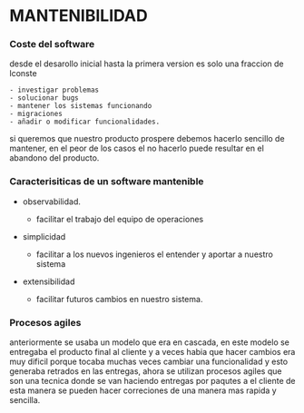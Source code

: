 # MANTENIBILIDAD

### Coste del software
 
  desde el desarollo inicial hasta la primera version es solo una fraccion de lconste
   
    - investigar problemas
    - solucionar bugs
    - mantener los sistemas funcionando
    - migraciones
    - añadir o modificar funcionalidades.

 si queremos que nuestro producto prospere debemos hacerlo sencillo de mantener, en el peor de los casos el no hacerlo puede resultar en el abandono del producto.


 ### Caracterisiticas de un software mantenible
  
   - observabilidad.
     - facilitar el trabajo del equipo de operaciones

   - simplicidad
     - facilitar a los nuevos ingenieros el entender y aportar a nuestro sistema

   - extensibilidad
     - facilitar futuros cambios en nuestro sistema.



 ### Procesos agiles
  
   anteriormente se usaba un modelo que era en cascada,
   en este modelo se entregaba el producto final al cliente y a veces habia que hacer cambios era muy dificil porque tocaba muchas veces cambiar una funcionalidad y esto generaba retrados en las entregas, ahora se utilizan procesos agiles que son una tecnica donde se van haciendo entregas por paqutes a el cliente de esta manera se pueden hacer correciones de una manera mas rapida y sencilla.